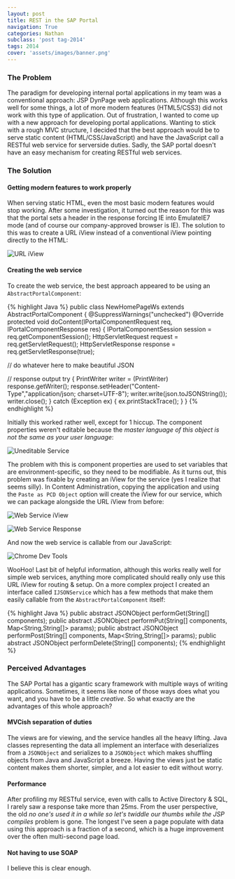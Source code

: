 ```yaml
---
layout: post
title: REST in the SAP Portal
navigation: True
categories: Nathan
subclass: 'post tag-2014'
tags: 2014
cover: 'assets/images/banner.png'
---
```


### The Problem
The paradigm for developing internal portal applications in my team was a conventional approach: JSP DynPage web applications. Although this works well for some things, a lot of more modern features (HTML5/CSS3) did not work with this type of application. Out of frustration, I wanted to come up with a new approach for developing portal applications. Wanting to stick with a rough MVC structure, I decided that the best approach would be to serve static content (HTML/CSS/JavaScript) and have the JavaScript call a RESTful web service for serverside duties. Sadly, the SAP portal doesn't have an easy mechanism for creating RESTful web services.

### The Solution

#### Getting modern features to work properly
When serving static HTML, even the most basic modern features would stop working. After some investigation, it turned out the reason for this was that the portal sets a header in the response forcing IE into EmulateIE7 mode (and of course our company-approved browser is IE). The solution to this was to create a URL iView instead of a conventional iView pointing directly to the HTML:

![URL iView](https://i.imgur.com/7K1HkdB.png)

#### Creating the web service
To create the web service, the best approach appeared to be using an `AbstractPortalComponent`:

{% highlight Java %}
public class NewHomePageWs extends AbstractPortalComponent
{
  @SuppressWarnings("unchecked")
  @Override
  protected void doContent(IPortalComponentRequest req, IPortalComponentResponse res) {
    IPortalComponentSession session = req.getComponentSession();
    HttpServletRequest request = req.getServletRequest();
    HttpServletResponse response = req.getServletResponse(true);
      
  // do whatever here to make beautiful JSON

  // response output
  try {
    PrintWriter writer = (PrintWriter) response.getWriter();
    response.setHeader("Content-Type","application/json; charset=UTF-8");
    writer.write(json.toJSONString());
    writer.close();
  } catch (Exception ex) {
    ex.printStackTrace();
  }
}
{% endhighlight %}
    
Initially this worked rather well, except for 1 hiccup. The component properties weren't editable because the *master language of this object is not the same as your user language*:

![Uneditable Service](https://i.imgur.com/NN59Ltp.png)

The problem with this is component properties are used to set variables that are environment-specific, so they need to be modifiable. As it turns out, this problem was fixable by creating an iView for the service (yes I realize that seems silly). In Content Administration, copying the application and using the `Paste as PCD Object` option will create the iView for our service, which we can package alongside the URL iView from before:

![Web Service iView](https://i.imgur.com/pZICtFq.png)

![Web Service Response](https://i.imgur.com/GTorTXf.png)

And now the web service is callable from our JavaScript:

![Chrome Dev Tools](https://i.imgur.com/VFaK79P.png)

WooHoo! Last bit of helpful information, although this works really well for simple web services, anything more complicated should really only use this URL iView for routing & setup. On a more complex project I created an interface called `IJSONService` which has a few methods that make them easily callable from the `AbstractPortalComponent` itself:

{% highlight Java %}
public abstract JSONObject performGet(String[] components);
public abstract JSONObject performPut(String[] components, Map<String,String[]> params);
public abstract JSONObject performPost(String[] components, Map<String,String[]> params);
public abstract JSONObject performDelete(String[] components);
{% endhighlight %}
    
### Perceived Advantages
The SAP Portal has a gigantic scary framework with multiple ways of writing applications. Sometimes, it seems like none of those ways does what you want, and you have to be a little *creative*. So what exactly are the advantages of this whole approach?

#### MVCish separation of duties
The views are for viewing, and the service handles all the heavy lifting. Java classes representing the data all implement an interface with deserializes from a `JSONObject` and serializes to a `JSONObject` which makes shuffling objects from Java and JavaScript a breeze. Having the views just be static content makes them shorter, simpler, and a lot easier to edit without worry.

#### Performance
After profiling my RESTful service, even with calls to Active Directory & SQL, I rarely saw a response take more than 25ms. From the user perspective, the old *no one's used it in a while so let's twiddle our thumbs while the JSP compiles* problem is gone. The longest I've seen a page populate with data using this approach is a fraction of a second, which is a huge improvement over the often multi-second page load.

#### Not having to use SOAP
I believe this is clear enough.
